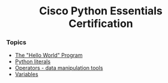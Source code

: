 <h1 align="center">Cisco Python Essentials Certification</h1>

### Topics

- [The "Hello World" Program](https://github.com/algorodev/python-essentials-cisco-certification/tree/main/the-hello-world-program)
- [Python literals](https://github.com/algorodev/python-essentials-cisco-certification/tree/main/python-literals)
- [Operators - data manipulation tools](https://github.com/algorodev/python-essentials-cisco-certification/tree/main/operators)
- [Variables](https://github.com/algorodev/python-essentials-cisco-certification/tree/main/varibles)
